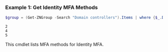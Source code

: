 ### Example 1: Get Identity MFA Methods
```powershell
$group = (Get-ZNGroup -Search "Domain controllers").Items | where {$_.Domain -eq "tag"}Get-ZNGroupsMfaIdentityPoliciesMfamethod -Groupid $group.id -GroupType tag
```

```output
2
4
5
```

This cmdlet lists MFA methods for Identity MFA.
